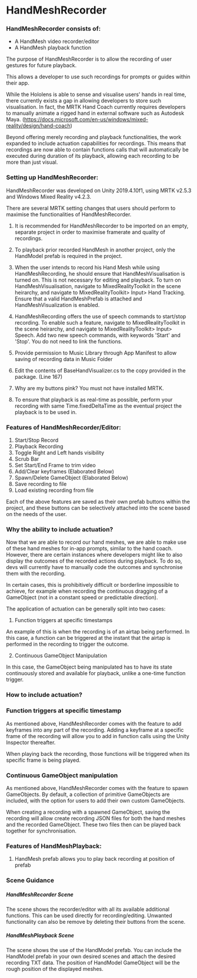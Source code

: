 # HandMeshRecorder

### HandMeshRecorder consists of:
- A HandMesh video recorder/editor
- A HandMesh playback function

The purpose of HandMeshRecorder is to allow the recording of user gestures for future playback.

This allows a developer to use such recordings for prompts or guides within their app.

While the Hololens is able to sense and visualise users' hands in real time, there currently exists a gap in allowing developers to store such visualisation. In fact, the MRTK Hand Coach currently requires developers to manually animate a rigged hand in external software such as Autodesk Maya. (https://docs.microsoft.com/en-us/windows/mixed-reality/design/hand-coach)

Beyond offering merely recording and playback functionalities, the work expanded to include actuation capabilities for recordings. This means that recordings are now able to contain functions calls that will automatically be executed during duration of its playback, allowing each recording to be more than just visual. 

### Setting up HandMeshRecorder:

HandMeshRecorder was developed on Unity 2019.4.10f1, using MRTK v2.5.3 and Windows Mixed Reality v4.2.3.

There are several MRTK setting changes that users should perform to maximise the functionalities of HandMeshRecorder.

1. It is recommended for HandMeshRecorder to be imported on an empty, separate project in order to maximise framerate and quality of recordings.

2. To playback prior recorded HandMesh in another project, only the HandModel prefab is required in the project.

3. When the user intends to record his Hand Mesh while using HandMeshRecording, he should ensure that HandMeshVisualisation is turned on. This is not necessary for editing and playback.
To turn on HandMeshVisualisation, navigate to MixedRealityToolkit in the scene heirarchy, and navigate to MixedRealityToolkit> Input> Hand Tracking. Ensure that a valid HandMeshPrefab is attached and HandMeshVisualization is enabled.

4. HandMeshRecording offers the use of speech commands to start/stop recording. To enable such a feature, navigate to MixedRealityToolkit in the scene heirarchy, and navigate to MixedRealityToolkit> Input> Speech. Add two new speech commands, with keywords 'Start' and 'Stop'. You do not need to link the functions.

5. Provide permission to Music Library through App Manifest to allow saving of recording data in Music Folder

6. Edit the contents of BaseHandVisualizer.cs to the copy provided in the package. (Line 167)

7. Why are my buttons pink? You must not have installed MRTK.

8. To ensure that playback is as real-time as possible, perform your recording with same Time.fixedDeltaTime as the eventual project the playback is to be used in.

### Features of HandMeshRecorder/Editor:

1. Start/Stop Record
2. Playback Recording
3. Toggle Right and Left hands visibility 
4. Scrub Bar
5. Set Start/End Frame to trim video
6. Add/Clear keyframes (Elaborated Below)
7. Spawn/Delete GameObject (Elaborated Below)
8. Save recording to file
9. Load existing recording from file

Each of the above features are saved as their own prefab buttons within the project, and these buttons can be selectively attached into the scene based on the needs of the user. 

### Why the ability to include actuation?
Now that we are able to record our hand meshes, we are able to make use of these hand meshes for in-app prompts, similar to the hand coach. However, there are certain instances where developers might like to also display the outcomes of the recorded actions during playback. To do so, devs will currently have to manually code the outcomes and synchronise them with the recording. 

In certain cases, this is prohibitively difficult or borderline impossible to achieve, for example when recording the continuous dragging of a GameObject (not in a constant speed or predictable direction).

The application of actuation can be generally split into two cases:
1. Function triggers at specific timestamps

An example of this is when the recording is of an airtap being performed. In this case, a function can be triggered at the instant that the airtap is performed in the recording to trigger the outcome. 

2. Continuous GameObject Manipulation

In this case, the GameObject being manipulated has to have its state continuously stored and available for playback, unlike a one-time function trigger.


### How to include actuation?

### Function triggers at specific timestamp
As mentioned above, HandMeshRecorder comes with the feature to add keyframes into any part of the recording. Adding a keyframe at a specific frame of the recording will allow you to add in function calls using the Unity Inspector thereafter.

When playing back the recording, those functions will be triggered when its specific frame is being played.

### Continuous GameObject manipulation
As mentioned above, HandMeshRecorder comes with the feature to spawn GameObjects. By default, a collection of primitive GameObjects are included, with the option for users to add their own custom GameObjects.

When creating a recording with a spawned GameObject, saving the recording will allow create recording JSON files for both the hand meshes and the recorded GameObject. These two files then can be played back together for synchronisation. 

### Features of HandMeshPlayback:
1. HandMesh prefab allows you to play back recording at position of prefab

### Scene Guidance

##### HandMeshRecorder Scene
The scene shows the recorder/editor with all its available additional functions. This can be used directly for recording/editing. Unwanted functionality can also be remove by deleting their buttons from the scene.

##### HandMeshPlayback Scene
The scene shows the use of the HandModel prefab. You can include the HandModel prefab in your own desired scenes and attach the desired recording TXT data. The position of HandModel GameObject will be the rough position of the displayed meshes.
